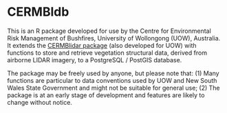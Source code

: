 # CERMBldb

This is an R package developed for use by the Centre for Environmental Risk 
Management of Bushfires, University of Wollongong (UOW), Australia. It
extends the [CERMBlidar package](https://github.com/mbedward/CERMBlidar) 
(also developed for UOW) with functions to store and retrieve vegetation 
structural data, derived from airborne LIDAR imagery, to a 
PostgreSQL / PostGIS database. 

The package may be freely used by anyone, but please note that: (1) Many 
functions are particular to data conventions used by UOW and New South Wales 
State Government and might not be suitable for general use; (2) The package 
is at an early stage of development and features are likely to change without
notice.
